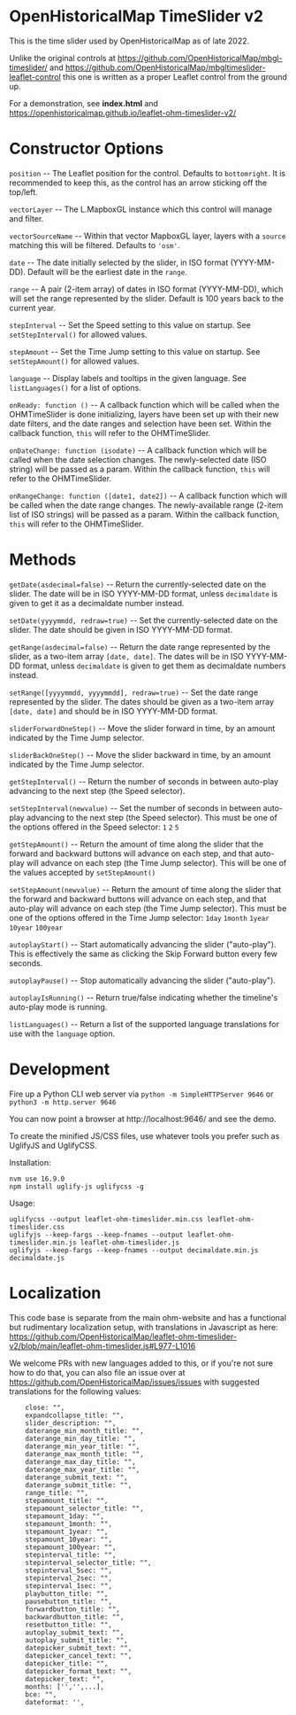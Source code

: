 # OpenHistoricalMap TimeSlider v2

This is the time slider used by OpenHistoricalMap as of late 2022.

Unlike the original controls at https://github.com/OpenHistoricalMap/mbgl-timeslider/ and https://github.com/OpenHistoricalMap/mbgltimeslider-leaflet-control this one is written as a proper Leaflet control from the ground up.

For a demonstration, see **index.html** and https://openhistoricalmap.github.io/leaflet-ohm-timeslider-v2/


# Constructor Options

`position` -- The Leaflet position for the control. Defaults to `bottomright`. It is recommended to keep this, as the control has an arrow sticking off the top/left.

`vectorLayer` -- The L.MapboxGL instance which this control will manage and filter.

`vectorSourceName` -- Within that vector MapboxGL layer, layers with a `source` matching this will be filtered. Defaults to `'osm'`.

`date` -- The date initially selected by the slider, in ISO format (YYYY-MM-DD). Default will be the earliest date in the `range`.

`range` -- A pair (2-item array) of dates in ISO format (YYYY-MM-DD), which will set the range represented by the slider. Default is 100 years back to the current year.

`stepInterval` -- Set the Speed setting to this value on startup. See `setStepInterval()` for allowed values.

`stepAmount` -- Set the Time Jump setting to this value on startup. See `setStepAmount()` for allowed values.

`language` -- Display labels and tooltips in the given language. See `listLanguages()` for a list of options.

`onReady: function ()` -- A callback function which will be called when the OHMTimeSlider is done initializing, layers have been set up with their new date filters, and the date ranges and selection have been set. Within the callback function, `this` will refer to the OHMTimeSlider.

`onDateChange: function (isodate)` -- A callback function which will be called when the date selection changes. The newly-selected date (ISO string) will be passed as a param. Within the callback function, `this` will refer to the OHMTimeSlider.

`onRangeChange: function ([date1, date2])` -- A callback function which will be called when the date range changes. The newly-available range (2-item list of ISO strings) will be passed as a param. Within the callback function, `this` will refer to the OHMTimeSlider.


# Methods

`getDate(asdecimal=false)` -- Return the currently-selected date on the slider. The date will be in ISO YYYY-MM-DD format, unless `decimaldate` is given to get it as a decimaldate number instead.

`setDate(yyyymmdd, redraw=true)` -- Set the currently-selected date on the slider. The date should be given in ISO YYYY-MM-DD format.

`getRange(asdecimal=false)` -- Return the date range represented by the slider, as a two-item array `[date, date]`. The dates will be in ISO YYYY-MM-DD format, unless `decimaldate` is given to get them as decimaldate numbers instead.

`setRange([yyyymmdd, yyyymmdd], redraw=true)` -- Set the date range represented by the slider. The dates should be given as a two-item array `[date, date]` and should be in ISO YYYY-MM-DD format.

`sliderForwardOneStep()` -- Move the slider forward in time, by an amount indicated by the Time Jump selector.

`sliderBackOneStep()` -- Move the slider backward in time, by an amount indicated by the Time Jump selector.

`getStepInterval()` -- Return the number of seconds in between auto-play advancing to the next step (the Speed selector).

`setStepInterval(newvalue)` -- Set the number of seconds in between auto-play advancing to the next step (the Speed selector). This must be one of the options offered in the Speed selector: `1` `2` `5`

`getStepAmount()` -- Return the amount of time along the slider that the forward and backward buttons will advance on each step, and that auto-play will advance on each step (the Time Jump selector). This will be one of the values accepted by `setStepAmount()`

`setStepAmount(newvalue)` -- Return the amount of time along the slider that the forward and backward buttons will advance on each step, and that auto-play will advance on each step (the Time Jump selector). This must be one of the options offered in the Time Jump selector: `1day` `1month` `1year` `10year` `100year`

`autoplayStart()` -- Start automatically advancing the slider ("auto-play"). This is effectively the same as clicking the Skip Forward button every few seconds.

`autoplayPause()` -- Stop automatically advancing the slider ("auto-play").

`autoplayIsRunning()` -- Return true/false indicating whether the timeline's auto-play mode is running.

`listLanguages()` -- Return a list of the supported language translations for use with the `language` option.


# Development

Fire up a Python CLI web server via `python -m SimpleHTTPServer 9646` or `python3 -m http.server 9646`

You can now point a browser at http://localhost:9646/ and see the demo.

To create the minified JS/CSS files, use whatever tools you prefer such as UglifyJS and UglifyCSS.

Installation:
```
nvm use 16.9.0
npm install uglify-js uglifycss -g
```

Usage:
```
uglifycss --output leaflet-ohm-timeslider.min.css leaflet-ohm-timeslider.css
uglifyjs --keep-fargs --keep-fnames --output leaflet-ohm-timeslider.min.js leaflet-ohm-timeslider.js
uglifyjs --keep-fargs --keep-fnames --output decimaldate.min.js decimaldate.js
```

# Localization

This code base is separate from the main ohm-website and has a functional but rudimentary localization setup, with translations in Javascript as here: https://github.com/OpenHistoricalMap/leaflet-ohm-timeslider-v2/blob/main/leaflet-ohm-timeslider.js#L977-L1016

We welcome PRs with new languages added to this, or if you're not sure how to do that, you can also file an issue over at https://github.com/OpenHistoricalMap/issues/issues with suggested translations for the following values:

```
    close: "",
    expandcollapse_title: "",
    slider_description: "",
    daterange_min_month_title: "",
    daterange_min_day_title: "",
    daterange_min_year_title: "",
    daterange_max_month_title: "",
    daterange_max_day_title: "",
    daterange_max_year_title: "",
    daterange_submit_text: "",
    daterange_submit_title: "",
    range_title: "",
    stepamount_title: "",
    stepamount_selector_title: "",
    stepamount_1day: "",
    stepamount_1month: "",
    stepamount_1year: "",
    stepamount_10year: "",
    stepamount_100year: "",
    stepinterval_title: "",
    stepinterval_selector_title: "",
    stepinterval_5sec: "",
    stepinterval_2sec: "",
    stepinterval_1sec: "",
    playbutton_title: "",
    pausebutton_title: "",
    forwardbutton_title: "",
    backwardbutton_title: "",
    resetbutton_title: "",
    autoplay_submit_text: "",
    autoplay_submit_title: "",
    datepicker_submit_text: "",
    datepicker_cancel_text: "",
    datepicker_title: "",
    datepicker_format_text: "",
    datepicker_text: "",
    months: ['','',...],
    bce: "",
    dateformat: '',
```